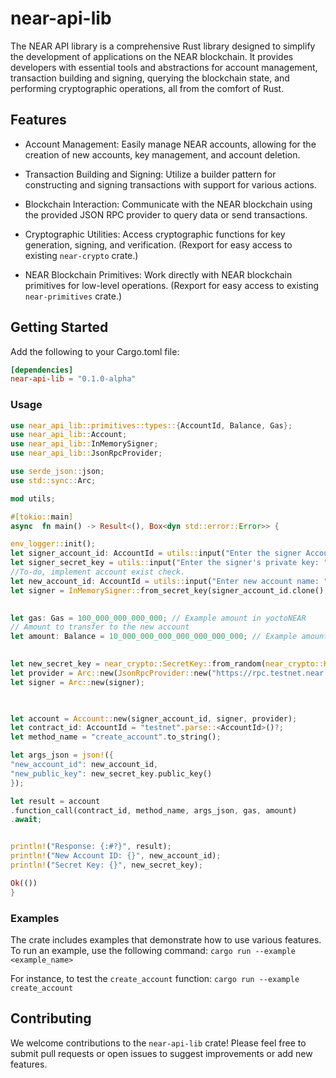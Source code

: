 
# near-api-lib

The NEAR API library is a comprehensive Rust library designed to simplify the development of applications on the NEAR blockchain. It provides developers with essential tools and abstractions for account management, transaction building and signing, querying the blockchain state, and performing cryptographic operations, all from the comfort of Rust.


## Features

- Account Management: Easily manage NEAR accounts, allowing for the creation of new accounts, key management, and account deletion.

- Transaction Building and Signing: Utilize a builder pattern for constructing and signing transactions with support for various actions.

- Blockchain Interaction: Communicate with the NEAR blockchain using the provided JSON RPC provider to query data or send transactions.

- Cryptographic Utilities: Access cryptographic functions for key generation, signing, and verification. (Rexport for easy access to existing `near-crypto` crate.)

- NEAR Blockchain Primitives: Work directly with NEAR blockchain primitives for low-level operations. (Rexport for easy access to existing `near-primitives` crate.)

  
  

## Getting Started

  

Add the following to your Cargo.toml file:

  

```toml
[dependencies]
near-api-lib = "0.1.0-alpha"
```

  

### Usage

  

```rust
use near_api_lib::primitives::types::{AccountId, Balance, Gas};
use near_api_lib::Account;
use near_api_lib::InMemorySigner;
use near_api_lib::JsonRpcProvider;

use serde_json::json;
use std::sync::Arc;

mod utils;

#[tokio::main]
async  fn main() -> Result<(), Box<dyn std::error::Error>> {

env_logger::init();
let signer_account_id: AccountId = utils::input("Enter the signer Account ID: ")?.parse()?;
let signer_secret_key = utils::input("Enter the signer's private key: ")?.parse()?;
//To-do, implement account exist check.
let new_account_id: AccountId = utils::input("Enter new account name: ")?.parse()?;
let signer = InMemorySigner::from_secret_key(signer_account_id.clone(), signer_secret_key);

  
let gas: Gas = 100_000_000_000_000; // Example amount in yoctoNEAR
// Amount to transfer to the new account
let amount: Balance = 10_000_000_000_000_000_000_000; // Example amount in yoctoNEAR

  
let new_secret_key = near_crypto::SecretKey::from_random(near_crypto::KeyType::ED25519);
let provider = Arc::new(JsonRpcProvider::new("https://rpc.testnet.near.org"));
let signer = Arc::new(signer);

  

let account = Account::new(signer_account_id, signer, provider);
let contract_id: AccountId = "testnet".parse::<AccountId>()?;
let method_name = "create_account".to_string();

let args_json = json!({
"new_account_id": new_account_id,
"new_public_key": new_secret_key.public_key()
});

let result = account
.function_call(contract_id, method_name, args_json, gas, amount)
.await;


println!("Response: {:#?}", result);
println!("New Account ID: {}", new_account_id);
println!("Secret Key: {}", new_secret_key);

Ok(())
}
```

### Examples

The crate includes examples that demonstrate how to use various features. To run an example, use the following command:
`cargo run --example <example_name>`

For instance, to test the `create_account` function:
`cargo run --example create_account`

  

## Contributing

We welcome contributions to the `near-api-lib` crate! Please feel free to submit pull requests or open issues to suggest improvements or add new features.